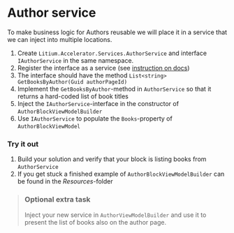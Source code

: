 # Author service

To make business logic for Authors reusable we will place it in a service that we can inject into multiple locations.

1. Create `Litium.Accelerator.Services.AuthorService` and interface `IAuthorService` in the same namespace.
1. Register the interface as a service (see [instruction on docs](https://docs.litium.com/documentation/architecture/dependency-injection/service-registration))
1. The interface should have the method `List<string> GetBooksByAuthor(Guid authorPageId)`
1. Implement the `GetBooksByAuthor`-method in `AuthorService` so that it returns a hard-coded list of book titles
1. Inject the `IAuthorService`-interface in the constructor of `AuthorBlockViewModelBuilder`
1. Use `IAuthorService` to populate the `Books`-property of `AuthorBlockViewModel`

### Try it out

1. Build your solution and verify that your block is listing books from `AuthorService`
1. If you get stuck a finished example of `AuthorBlockViewModelBuilder` can be found in the _Resources_-folder

> ### Optional extra task
> 
> Inject your new service in `AuthorViewModelBuilder` and use it to present the list of books also on the author page.